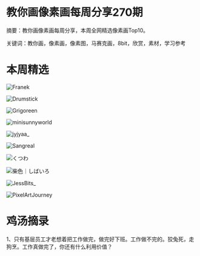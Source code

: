 # 教你画像素画每周分享270期


  摘要：教你画像素画每周分享，本周全网精选像素画Top10。

  关键词：教你画，像素画，像素图，马赛克画，8bit，欣赏，素材，学习参考

# 本周精选

![Franek](https://pbs.twimg.com/media/GEJHLPSWUAAdk38?format=png&name=medium)

![Drumstick](https://pbs.twimg.com/media/GEL-YJLbsAAbmRZ?format=png&name=small)

![Grigoreen](https://pbs.twimg.com/media/GEIPHXLXoAELFUa?format=png&name=small)

![minisunnyworld](https://pbs.twimg.com/media/GEL-UI8bkAA6YK4?format=png&name=medium)

![jyjyaa_](https://pbs.twimg.com/media/GEM_rAabcAEds5r?format=png&name=medium)

![Sangreal](https://pbs.twimg.com/media/GEJhH6gWoAAXuYi?format=png&name=medium)

![くつわ](https://pbs.twimg.com/media/GDIxcaSakAAAVM6?format=png&name=small)

![柴色｜しばいろ](https://pbs.twimg.com/media/GEKHHP_b0AAVUdC?format=jpg&name=medium)

![JessBits_](https://pbs.twimg.com/media/GEJMxiRXkAA_AG5?format=png&name=900x900)

![PixelArtJourney](https://pbs.twimg.com/media/GEOGLUyXwAA9Z7L?format=png&name=medium)



# 鸡汤摘录

1、只有基层员工才老想着把工作做完，做完好下班。工作做不完的。狡兔死，走狗烹。工作真做完了，你还有什么利用价值？